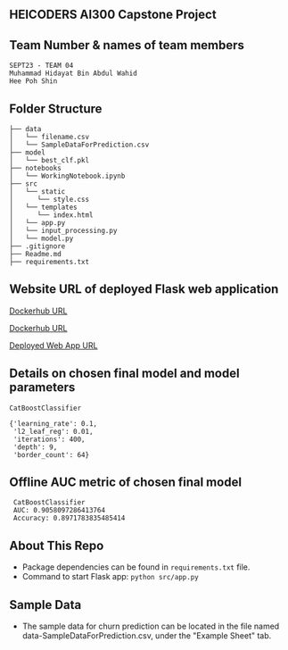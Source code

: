 ## HEICODERS AI300 Capstone Project ##

## Team Number & names of team members
```
SEPT23 - TEAM 04
Muhammad Hidayat Bin Abdul Wahid
Hee Poh Shin
```

## Folder Structure

```
├── data
│   └── filename.csv
│   └── SampleDataForPrediction.csv
├── model
│   └── best_clf.pkl
├── notebooks
│   └── WorkingNotebook.ipynb
├── src
│   └── static
│      └── style.css
│   └── templates
│      └── index.html
│   └── app.py
│   └── input_processing.py
│   └── model.py
├── .gitignore
├── Readme.md
├── requirements.txt

```

## Website URL of deployed Flask web application 

<a target="_blank" rel="noopener" href="https://hub.docker.com/r/mhidayatz/capstone-team4-flask-app" >Dockerhub URL</a>

[Dockerhub URL](https://hub.docker.com/r/mhidayatz/capstone-team4-flask-app)

[Deployed Web App URL](http://ec2-18-143-75-96.ap-southeast-1.compute.amazonaws.com/)

## Details on chosen final model and model parameters

```
CatBoostClassifier

{'learning_rate': 0.1,
 'l2_leaf_reg': 0.01,
 'iterations': 400,
 'depth': 9,
 'border_count': 64}

```

## Offline AUC metric of chosen final model

```
 CatBoostClassifier
 AUC: 0.9058097286413764
 Accuracy: 0.8971783835485414

```

## About This Repo

- Package dependencies can be found in `requirements.txt` file.
- Command to start Flask app: `python src/app.py`


## Sample Data
- The sample data for churn prediction can be located in the file named data-SampleDataForPrediction.csv, under the "Example Sheet" tab.
